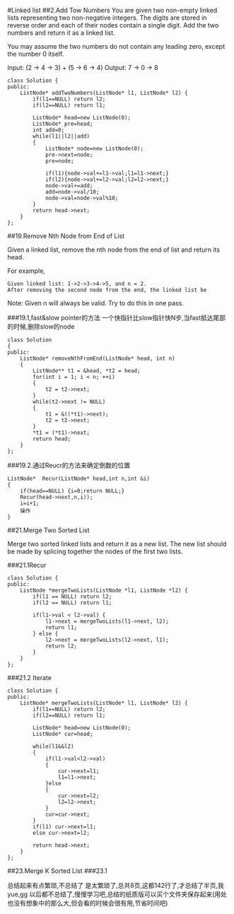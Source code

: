 #Linked list
##2.Add Tow Numbers
You are given two non-empty linked lists representing two non-negative integers. The digits are stored in reverse order and each of their nodes contain a single digit. Add the two numbers and return it as a linked list.

You may assume the two numbers do not contain any leading zero, except the number 0 itself.

Input: (2 -> 4 -> 3) + (5 -> 6 -> 4)
Output: 7 -> 0 -> 8
	
	
	class Solution {
	public:
	    ListNode* addTwoNumbers(ListNode* l1, ListNode* l2) {
	        if(l1==NULL) return l2;
	        if(l2==NULL) return l1;
	
	        ListNode* head=new ListNode(0);
	        ListNode* pre=head;
	        int add=0;
	        while(l1||l2||add)
	        {
	            ListNode* node=new ListNode(0);
	            pre->next=node;
	            pre=node;
	
	            if(l1){node->val+=l1->val;l1=l1->next;}
	            if(l2){node->val+=l2->val;l2=l2->next;}
	            node->val+=add;
	            add=node->val/10;
	            node->val=node->val%10;
	        }
	        return head->next;
	    }
	};
	

##19.Remove Nth Node from End of List

Given a linked list, remove the nth node from the end of list and return its head.

For example,

	Given linked list: 1->2->3->4->5, and n = 2.
	After removing the second node from the end, the linked list be
	
Note:
Given n will always be valid.
Try to do this in one pass.

###19.1,fast&slow pointer的方法
一个快指针比slow指针快N步,当fast抵达尾部的时候,删除slow的node

	class Solution
	{
	public:
	    ListNode* removeNthFromEnd(ListNode* head, int n)
	    {
	        ListNode** t1 = &head, *t2 = head;
	        for(int i = 1; i < n; ++i)
	        {
	            t2 = t2->next;
	        }
	        while(t2->next != NULL)
	        {
	            t1 = &((*t1)->next);
	            t2 = t2->next;
	        }
	        *t1 = (*t1)->next;
	        return head;
	    }
	};
	
###19.2.通过Reucr的方法来确定倒数的位置

	ListNode*  Recur(ListNode* head,int n,int &i)
	{
		if(head==NULL) {i=0;return NULL;}
		Recur(head->next,n,i));
		i=i+1;
		操作
	}
		
##21.Merge Two Sorted List

Merge two sorted linked lists and return it as a new list. The new list should be made by splicing together the nodes of the first two lists.


###21.1Recur

	class Solution {
	public:
	    ListNode *mergeTwoLists(ListNode *l1, ListNode *l2) {
	        if(l1 == NULL) return l2;
	        if(l2 == NULL) return l1;
	        
	        if(l1->val < l2->val) {
	            l1->next = mergeTwoLists(l1->next, l2);
	            return l1;
	        } else {
	            l2->next = mergeTwoLists(l2->next, l1);
	            return l2;
	        }
	    }
	};

###21.2 Iterate

	class Solution {
	public:
	    ListNode* mergeTwoLists(ListNode* l1, ListNode* l2) {
	        if(l1==NULL) return l2;
	        if(l2==NULL) return l1;
	
	        ListNode* head=new ListNode(0);
	        ListNode* cur=head;
	
	        while(l1&&l2)
	        {
	            if(l1->val<l2->val)
	            {
	                cur->next=l1;
	                l1=l1->next;
	            }else
	            {
	                cur->next=l2;
	                l2=l2->next;
	            }
	            cur=cur->next;
	        }
	        if(l1) cur->next=l1;
	        else cur->next=l2;
	
	        return head->next;
	    }
	};
	
	
##23.Merge K Sorted List
###23.1 

总结起来有点繁琐,不总结了
是太繁琐了,总共8页,这都142行了,才总结了半页,我yue,gg
以后都不总结了,慢慢学习吧,总结的纸质版可以买个文件夹保存起来(用处也没有想象中的那么大,但会看的时候会很有用,节省时间吧)

